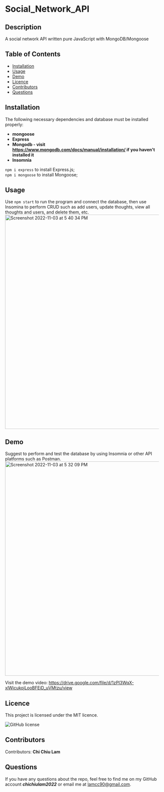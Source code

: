 # Social_Network_API

## Description
A social network API written pure JavaScript with MongoDB/Mongoose


## Table of Contents 
* [Installation](#installation)
* [Usage](#usage)
* [Demo](#demo)
* [Licence](#licence)
* [Contributors](#contributors)
* [Questions](#questions)

## Installation
The following necessary dependencies and database must be installed properly: 
* <b>mongoose</b>
* <b>Express</b>
* <b>Mongodb - visit https://www.mongodb.com/docs/manual/installation/ if you haven't installed it</b>
* <b>Insomnia</b>

`npm i express` to install Express.js; <br>
`npm i mongoose` to install Mongoose;

## Usage
Use `npm start` to run the program and connect the database, then use Insomina to perform CRUD such as add users, update thoughts, view all thoughts and users, and delete them, etc.
<img width="700" alt="Screenshot 2022-11-03 at 5 40 34 PM" src="https://user-images.githubusercontent.com/108379616/199839894-58bd23f8-c188-499f-ac6c-8887fb3a05f2.png">

## Demo
Suggest to perform and test the database by using Insomnia or other API platforms such as Postman.
<img width="700" alt="Screenshot 2022-11-03 at 5 32 09 PM" src="https://user-images.githubusercontent.com/108379616/199838918-c34cfada-8e80-455f-b5cf-1d98ab2ca15c.png">

Visit the demo video: https://drive.google.com/file/d/1zPI3WqX-xlWicukojLooBFEiD_uVMtzu/view

## Licence
This project is licensed under the MIT licence. 

![GitHub license](https://img.shields.io/badge/license-MIT-blueviolet.svg)

## Contributors
​Contributors: <b>Chi Chiu Lam</b>

## Questions
If you have any questions about the repo, feel free to find me on my GitHub account <b><i>chichiulam2022</b></i> or email me at lamcc90@gmail.com.
